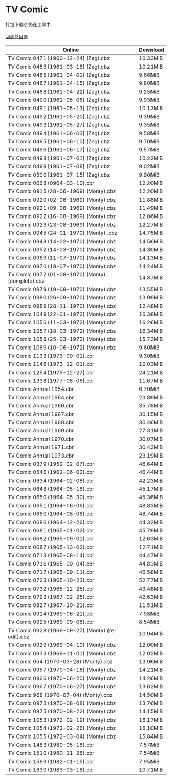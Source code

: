 # TV Comic

打包下载📦仍在工事中

[回到总目录](/Catalogs.md)







Online | Download
--- | ---
TV Comic 0471 [1960-12-24] (Zeg).cbz | 10.33MiB
TV Comic 0483 [1961-03-18] (Zeg).cbz | 10.21MiB
TV Comic 0485 [1961-04-01] (Zeg).cbz | 9.66MiB
TV Comic 0487 [1961-04-15] (Zeg).cbz | 9.80MiB
TV Comic 0488 [1961-04-22] (Zeg).cbz | 9.25MiB
TV Comic 0490 [1961-05-06] (Zeg).cbz | 9.93MiB
TV Comic 0491 [1961-05-13] (Zeg).cbz | 10.13MiB
TV Comic 0492 [1961-05-20] (Zeg).cbz | 9.39MiB
TV Comic 0493 [1961-05-27] (Zeg).cbz | 9.35MiB
TV Comic 0494 [1961-06-03] (Zeg).cbz | 9.58MiB
TV Comic 0495 [1961-06-10] (Zeg).cbz | 9.70MiB
TV Comic 0496 [1961-06-17] (Zeg).cbz | 9.57MiB
TV Comic 0498 [1961-07-01] (Zeg).cbz | 10.22MiB
TV Comic 0499 [1961-07-08] (Zeg).cbz | 9.02MiB
TV Comic 0500 [1961-07-15] (Zeg).cbz | 9.90MiB
TV Comic 0668 (0964-03-10).cbr | 12.20MiB
TV Comic 0915 (28-06-1969) (Monty).cbz | 12.20MiB
TV Comic 0920 (02-08-1969) (Monty).cbz | 11.88MiB
TV Comic 0921 (09-08-1969) (Monty).cbz | 11.49MiB
TV Comic 0922 (16-08-1969) (Monty).cbz | 12.06MiB
TV Comic 0923 (23-08-1969) (Monty).cbz | 12.27MiB
TV Comic 0945 (24-01-1970) (Monty) .cbz | 14.75MiB
TV Comic 0948 (14-02-1970) (Monty).cbz | 14.56MiB
TV Comic 0952 (14-03-1970) (Monty).cbz | 14.30MiB
TV Comic 0969 (11-07-1970) (Monty).cbz | 14.13MiB
TV Comic 0970 (18-07-1970) (Monty).cbz | 14.24MiB
TV Comic 0972 (01-08-1970) (Monty) (complete).cbz | 14.87MiB
TV Comic 0979 (19-09-1970) (Monty).cbz | 13.55MiB
TV Comic 0980 (26-09-1970) (Monty).cbz | 13.99MiB
TV Comic 0989 [28-11-1970] (Monty).cbz | 12.48MiB
TV Comic 1049 [22-01-1972] (Monty).cbz | 16.38MiB
TV Comic 1056 (11-03-1972) (Monty).cbz | 16.26MiB
TV Comic 1057 (18-03-1972) (Monty).cbz | 16.34MiB
TV Comic 1058 (25-03-1972) (Monty).cbz | 15.73MiB
TV Comic 1069 (10-06-1972) (Monty).cbz | 9.60MiB
TV Comic 1133 [1973-09-01].cbr | 9.30MiB
TV Comic 1146 [1973-12-01].cbr | 10.03MiB
TV Comic 1254 [1975-12-27].cbr | 24.21MiB
TV Comic 1338 [1977-08-06].cbr | 11.67MiB
TV Comic Annual 1954.cbr | 6.70MiB
TV Comic Annual 1964.cbr | 23.89MiB
TV Comic Annual 1966.cbr | 35.78MiB
TV Comic Annual 1967.cbr | 30.15MiB
TV Comic Annual 1968.cbr | 30.46MiB
TV Comic Annual 1969.cbr | 27.31MiB
TV Comic Annual 1970.cbr | 30.07MiB
TV Comic Annual 1971.cbr | 30.43MiB
TV Comic Annual 1973.cbr | 23.19MiB
TV Comic 0379 (1959-02-07).cbr | 46.64MiB
TV Comic 0546 (1962-06-02).cbr | 46.44MiB
TV Comic 0634 (1964-02-08).cbr | 42.23MiB
TV Comic 0648 (1964-05-16).cbr | 45.17MiB
TV Comic 0650 (1964-05-30).cbr | 45.36MiB
TV Comic 0651 (1964-06-06).cbr | 48.83MiB
TV Comic 0660 (1964-08-08).cbr | 48.74MiB
TV Comic 0680 (1964-12-26).cbr | 44.32MiB
TV Comic 0681 (1965-01-02).cbr | 45.79MiB
TV Comic 0682 (1965-09-01).cbr | 12.63MiB
TV Comic 0687 (1965-13-02).cbr | 12.71MiB
TV Comic 0713 (1965-08-14).cbr | 44.47MiB
TV Comic 0716 (1965-09-04).cbr | 44.83MiB
TV Comic 0717 (1965-09-11).cbr | 46.58MiB
TV Comic 0723 (1965-10-23).cbr | 52.77MiB
TV Comic 0732 (1965-12-25).cbr | 43.48MiB
TV Comic 0793 (1967-02-25).cbr | 42.63MiB
TV Comic 0827 (1967-10-21).cbr | 11.51MiB
TV Comic 0914 (1969-06-21).cbr | 7.98MiB
TV Comic 0925 (1969-09-06).cbr | 8.54MiB
TV Comic 0928 (1969-09-27) (Monty) (re-edit).cbz | 10.94MiB
TV Comic 0929 (1969-04-10) (Monty).cbz | 12.00MiB
TV Comic 0933 (1969-11-01) (Monty).cbz | 12.02MiB
TV Comic 954 (1970-03-28) (Monty).cbz | 13.96MiB
TV Comic 0957 (1970-04-18) (Monty).cbz | 14.21MiB
TV Comic 0966 (1970-06-20) (Monty).cbz | 14.26MiB
TV Comic 0967 (1970-06-27) (Monty).cbz | 13.62MiB
TV Comic 968 (1970-07-04) (Monty).cbz | 14.50MiB
TV Comic 0973 (1970-08-08) (Monty).cbz | 13.76MiB
TV Comic 0975 (1970-08-22) (Monty).cbz | 14.15MiB
TV Comic 1053 (1972-02-19) (Monty).cbz | 16.17MiB
TV Comic 1054 (1972-02-26) (Monty).cbz | 16.10MiB
TV Comic 1055 (1972-03-04) (Monty).cbz | 15.84MiB
TV Comic 1483 (1980-05-16).cbr | 7.57MiB
TV Comic 1510 (1980-11-28).cbr | 7.54MiB
TV Comic 1569 (1982-01-15).cbr | 7.95MiB
TV Comic 1630 (1983-03-18).cbr | 10.71MiB